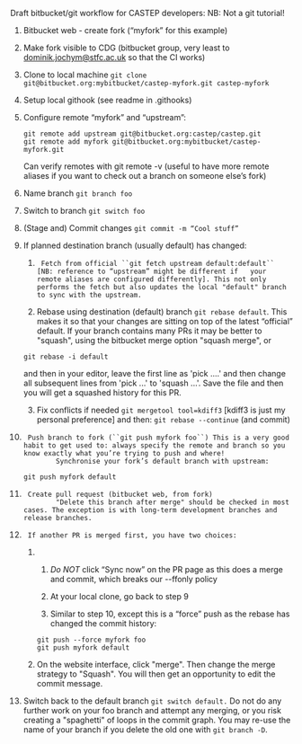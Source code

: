 Draft bitbucket/git workflow for CASTEP developers: NB: Not a git tutorial!

1.  Bitbucket web - create fork (“myfork” for this example)

2.  Make fork visible to CDG (bitbucket group, very least to dominik.jochym@stfc.ac.uk so that the CI works)

3.  Clone to local machine ``git clone git@bitbucket.org:mybitbucket/castep-myfork.git castep-myfork``

4.  Setup local githook (see readme in .githooks)

5.  Configure remote “myfork” and “upstream”:

    ```
    git remote add upstream git@bitbucket.org:castep/castep.git
    git remote add myfork git@bitbucket.org:mybitbucket/castep-myfork.git
    ```
    Can verify remotes with git remote -v (useful to have more remote aliases if you want to check out a branch on someone else’s fork)

6.  Name branch ``git branch foo``

7.  Switch to branch ``git switch foo``

8.  (Stage and) Commit changes ``git commit -m “Cool stuff”``

9.  If planned destination branch (usually default) has changed:

    1.      Fetch from official ``git fetch upstream default:default`` [NB: reference to “upstream” might be different if   your remote aliases are configured differently]. This not only performs the fetch but also updates the local "default" branch to sync with the upstream.

    2. Rebase using destination (default) branch ``git rebase default``. This makes it so that your changes are sitting on top of the latest “official” default. If your branch contains many PRs it may be better to "squash", using the bitbucket merge option "squash merge", or
    ```
    git rebase -i default
    ```
    and then in your editor, leave the first line as 'pick ....' and then change all subsequent lines from 'pick ...' to 'squash ...'. Save the file and then you will get a squashed history for this PR.

    3. Fix conflicts if needed ``git mergetool tool=kdiff3`` [kdiff3 is just my personal preference] and then:
                        ``git rebase --continue`` (and commit)

10.      Push branch to fork (``git push myfork foo``) This is a very good habit to get used to: always specify the remote and branch so you know exactly what you’re trying to push and where!
                Synchronise your fork’s default branch with upstream:
       ```
      git push myfork default
       ```

11.      Create pull request (bitbucket web, from fork)
                "Delete this branch after merge" should be checked in most cases. The exception is with long-term development branches and release branches.

12.      If another PR is merged first, you have two choices:


    1. &nbsp;

          1. *Do NOT* click “Sync now” on the PR page as this does a merge and commit, which breaks our --ffonly policy

          2. At your local clone, go back to step 9

          3. Similar to step 10, except this is a “force” push as the rebase has changed the commit history:
          ```
          git push --force myfork foo
          git push myfork default
          ```

    2. On the website interface, click "merge". Then change the merge strategy to "Squash". You will then get an opportunity to edit the commit message.

13. Switch back to the default branch ``git switch default.`` Do not do any further work on your foo branch and attempt any merging, or you risk creating a "spaghetti" of loops in the commit graph. You may re-use the name of your branch if you delete the old one with ``git branch -D``.
